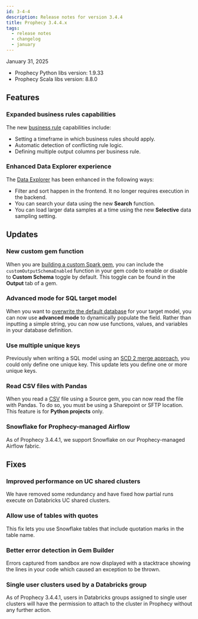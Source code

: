```yaml
---
id: 3-4-4
description: Release notes for version 3.4.4
title: Prophecy 3.4.4.x
tags:
  - release notes
  - changelog
  - january
---
```


January 31, 2025

- Prophecy Python libs version: 1.9.33
- Prophecy Scala libs version: 8.8.0

## Features

### Expanded business rules capabilities

The new [business rule](docs/Spark/functions/business-rules-engine/business-rules-engine.md) capabilities include:

- Setting a timeframe in which business rules should apply.
- Automatic detection of conflicting rule logic.
- Defining multiple output columns per business rule.

### Enhanced Data Explorer experience

The [Data Explorer](docs/Spark/execution/data-explorer.md) has been enhanced in the following ways:

- Filter and sort happen in the frontend. It no longer requires execution in the backend.
- You can search your data using the new **Search** function.
- You can load larger data samples at a time using the new **Selective** data sampling setting.

## Updates

### New custom gem function

When you are [building a custom Spark gem](docs/extensibility/gem-builder/gem-builder-reference.md), you can include the `customOutputSchemaEnabled` function in your gem code to enable or disable to **Custom Schema** toggle by default. This toggle can be found in the **Output** tab of a gem.

### Advanced mode for SQL target model

When you want to [overwrite the default database](docs/data-modeling/gems/target-models/location.md) for your target model, you can now use **advanced mode** to dynamically populate the field. Rather than inputting a simple string, you can now use functions, values, and variables in your database definition.

### Use multiple unique keys

Previously when writing a SQL model using an [SCD 2 merge approach](/data-modeling/gems/target-models/write-options#merge-approach), you could only define one unique key. This update lets you define one or more unique keys.

### Read CSV files with Pandas

When you read a [CSV](docs/Spark/gems/source-target/file/csv.md) file using a Source gem, you can now read the file with Pandas. To do so, you must be using a Sharepoint or SFTP location. This feature is for **Python projects** only.

### Snowflake for Prophecy-managed Airflow

As of Prophecy 3.4.4.1, we support Snowflake on our Prophecy-managed Airflow fabric.

## Fixes

### Improved performance on UC shared clusters

We have removed some redundancy and have fixed how partial runs execute on Databricks UC shared clusters.

### Allow use of tables with quotes

This fix lets you use Snowflake tables that include quotation marks in the table name.

### Better error detection in Gem Builder

Errors captured from sandbox are now displayed with a stacktrace showing the lines in your code which caused an exception to be thrown.

### Single user clusters used by a Databricks group

As of Prophecy 3.4.4.1, users in Databricks groups assigned to single user clusters will have the permission to attach to the cluster in Prophecy without any further action.
